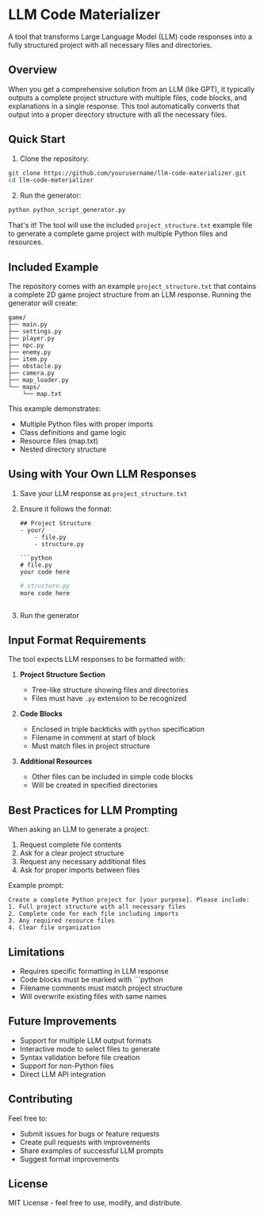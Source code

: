 # LLM Code Materializer

A tool that transforms Large Language Model (LLM) code responses into a fully structured project with all necessary files and directories.

## Overview
When you get a comprehensive solution from an LLM (like GPT), it typically outputs a complete project structure with multiple files, code blocks, and explanations in a single response. This tool automatically converts that output into a proper directory structure with all the necessary files.

## Quick Start

1. Clone the repository:
```bash
git clone https://github.com/yourusername/llm-code-materializer.git
cd llm-code-materializer
```

2. Run the generator:
```bash
python python_script_generator.py
```

That's it! The tool will use the included `project_structure.txt` example file to generate a complete game project with multiple Python files and resources.

## Included Example
The repository comes with an example `project_structure.txt` that contains a complete 2D game project structure from an LLM response. Running the generator will create:

```
game/
├── main.py
├── settings.py
├── player.py
├── npc.py
├── enemy.py
├── item.py
├── obstacle.py
├── camera.py
├── map_loader.py
└── maps/
    └── map.txt
```

This example demonstrates:
- Multiple Python files with proper imports
- Class definitions and game logic
- Resource files (map.txt)
- Nested directory structure

## Using with Your Own LLM Responses

1. Save your LLM response as `project_structure.txt`
2. Ensure it follows the format:
   ```
   ## Project Structure
   - your/
       - file.py
       - structure.py

   ```python
   # file.py
   your code here
   ```

   ```python
   # structure.py
   more code here
   ```
   ```

3. Run the generator

## Input Format Requirements
The tool expects LLM responses to be formatted with:

1. **Project Structure Section**
   - Tree-like structure showing files and directories
   - Files must have `.py` extension to be recognized

2. **Code Blocks**
   - Enclosed in triple backticks with `python` specification
   - Filename in comment at start of block
   - Must match files in project structure

3. **Additional Resources**
   - Other files can be included in simple code blocks
   - Will be created in specified directories

## Best Practices for LLM Prompting

When asking an LLM to generate a project:
1. Request complete file contents
2. Ask for a clear project structure
3. Request any necessary additional files
4. Ask for proper imports between files

Example prompt:
```
Create a complete Python project for [your purpose]. Please include:
1. Full project structure with all necessary files
2. Complete code for each file including imports
3. Any required resource files
4. Clear file organization
```

## Limitations
- Requires specific formatting in LLM response
- Code blocks must be marked with ```python
- Filename comments must match project structure
- Will overwrite existing files with same names

## Future Improvements
- Support for multiple LLM output formats
- Interactive mode to select files to generate
- Syntax validation before file creation
- Support for non-Python files
- Direct LLM API integration

## Contributing
Feel free to:
- Submit issues for bugs or feature requests
- Create pull requests with improvements
- Share examples of successful LLM prompts
- Suggest format improvements

## License
MIT License - feel free to use, modify, and distribute.
